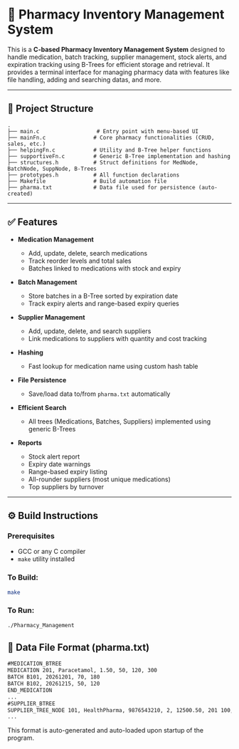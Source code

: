 # 💊 Pharmacy Inventory Management System

This is a **C-based Pharmacy Inventory Management System** designed to handle medication, batch tracking, supplier management, stock alerts, and expiration tracking using B-Trees for efficient storage and retrieval. It provides a terminal interface for managing pharmacy data with features like file handling, adding and searching datas, and more.

---

## 📁 Project Structure

```
.
├── main.c                  # Entry point with menu-based UI
├── mainFn.c               # Core pharmacy functionalities (CRUD, sales, etc.)
├── helpingFn.c            # Utility and B-Tree helper functions
├── supportiveFn.c         # Generic B-Tree implementation and hashing
├── structures.h           # Struct definitions for MedNode, BatchNode, SuppNode, B-Trees
├── prototypes.h           # All function declarations
├── Makefile               # Build automation file
├── pharma.txt             # Data file used for persistence (auto-created)
```

---

## ✅ Features

- **Medication Management**
  - Add, update, delete, search medications
  - Track reorder levels and total sales
  - Batches linked to medications with stock and expiry

- **Batch Management**
  - Store batches in a B-Tree sorted by expiration date
  - Track expiry alerts and range-based expiry queries

- **Supplier Management**
  - Add, update, delete, and search suppliers
  - Link medications to suppliers with quantity and cost tracking

- **Hashing**
  - Fast lookup for medication name using custom hash table

- **File Persistence**
  - Save/load data to/from `pharma.txt` automatically

- **Efficient Search**
  - All trees (Medications, Batches, Suppliers) implemented using generic B-Trees

- **Reports**
  - Stock alert report
  - Expiry date warnings
  - Range-based expiry listing
  - All-rounder suppliers (most unique medications)
  - Top suppliers by turnover

---

## ⚙️ Build Instructions

### Prerequisites
- GCC or any C compiler
- `make` utility installed

### To Build:
```bash
make
```

### To Run:
```bash
./Pharmacy_Management
```


## 📄 Data File Format (pharma.txt)

```txt
#MEDICATION_BTREE
MEDICATION 201, Paracetamol, 1.50, 50, 120, 300
BATCH B101, 20261201, 70, 180
BATCH B102, 20261215, 50, 120
END_MEDICATION
...
#SUPPLIER_BTREE
SUPPLIER_TREE_NODE 101, HealthPharma, 9876543210, 2, 12500.50, 201 100, 202 50
...
```

This format is auto-generated and auto-loaded upon startup of the program.
